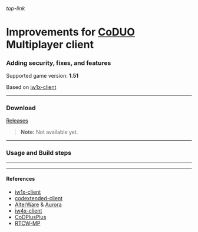 ###### top-link
# Improvements for [CoDUO](https://en.wikipedia.org/wiki/Call_of_Duty:_United_Offensive) Multiplayer client
### Adding security, fixes, and features
Supported game version: **1.51**

Based on [iw1x-client](https://github.com/raphael12333/iw1x-client)
___
### Download
~~[Releases](https://github.com/raphael12333/iw1x-client/releases)~~
> **Note:**
> Not available yet.
___
### Usage and Build steps

___

___
#### References
- [iw1x-client](https://github.com/raphael12333/iw1x-client)
- [codextended-client](https://github.com/xtnded/codextended-client)
- [AlterWare](https://alterware.dev/) & [Aurora](https://auroramod.dev/)
- [iw4x-client](https://github.com/iw4x/iw4x-client)
- [CoDPlusPlus](https://github.com/kartjom/CoDPlusPlus)
- [RTCW-MP](https://github.com/id-Software/RTCW-MP/)

